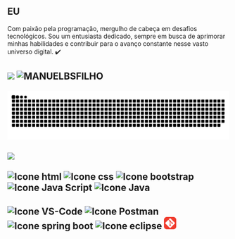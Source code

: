 
## EU
Com paixão pela programação, mergulho de cabeça em desafios tecnológicos. Sou um entusiasta dedicado, sempre em busca de aprimorar minhas habilidades e contribuir para o avanço constante nesse vasto universo digital. ✔️ 
<h2
<a href = "https://api.whatsapp.com/send?phone=5571996943656&text=Como%20vai%3F"><img src="https://img.shields.io/badge/WhatsApp-%23333?style=for-the-badge&logo=whatsapp&logoColor=white" target="_blank"></a>
<img height="30" src="https://komarev.com/ghpvc/?username=MANUELBSFILHO&color=blue" alt="MANUELBSFILHO"/>
 
![Snake animation](https://github.com/manuelbsfilho/manuelbsfilho/blob/output/github-contribution-grid-snake.svg)

<p align = "left">
<img loading="lazy" height="153em" src="http://github-readme-streak-stats.herokuapp.com/?user=manuelbsfilho&amp;theme=radical">
</p>
<img height="38px" width="38px" alt="Icone html" src="https://skillicons.dev/icons?i=html"/>
<img height="38px" width="38px" alt="Icone css" src="https://skillicons.dev/icons?i=css"/>
<img height="38px" width="38px" alt="Icone bootstrap" src="https://skillicons.dev/icons?i=bootstrap"/>
<img height="38px" width="38px" alt="Icone Java Script" src="https://skillicons.dev/icons?i=js"/>
<img height="28px" width="28px" alt="Icone Java" src="https://skillicons.dev/icons?i=java"/>
</div>
<h2
<img height="28px" width="28px" alt="Icone spring boot" src="https://skillicons.dev/icons?i=spring boot"/>
<img height="28px" width="28px" alt="Icone VS-Code" src="https://skillicons.dev/icons?i=vscode"/>
<img height="28px" width="28px" alt="Icone Postman" src="https://i.postimg.cc/QNyBTNVk/postman.png"/>
<img height="28px" width="28px" alt="Icone spring boot" src="https://skillicons.dev/icons?i=spring boot"/>
<img height="28px" width="28px" alt="Icone eclipse" src="https://skillicons.dev/icons?i=eclipse"/>
<img height="28px" width="28px" alt="Icone Git" src="https://raw.githubusercontent.com/tandpfun/skill-icons/main/icons/Git.svg"/>


